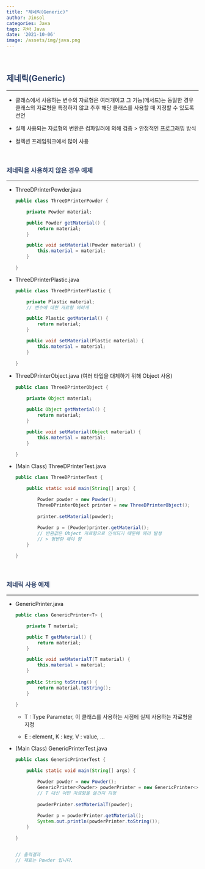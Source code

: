 ```yaml
---
title: "제네릭(Generic)"
author: Jinsol
categories: Java
tags: 자바 Java
date: '2021-10-06'
image: /assets/img/java.png
---
```


<br>

## <span style="color:#33466c">제네릭(Generic)</span>
<hr>

- 클래스에서 사용하는 변수의 자료형은 여러개이고 그 기능(메서드)는 동일한 경우 클래스의 자료형을 특정하지 않고 추후 해당 클래스를 사용할 때 지정할 수 있도록 선언

- 실제 사용되는 자료형의 변환은 컴파일러에 의해 검증 > 안정적인 프로그래밍 방식

- 컬렉션 프레임워크에서 많이 사용

<br>

### <span style="color:#33466c">제네릭을 사용하지 않은 경우 예제</span>
<hr>

- ThreeDPrinterPowder.java

    ```java
    public class ThreeDPrinterPowder {

        private Powder material;

        public Powder getMaterial() {
            return material;
        }

        public void setMaterial(Powder material) {
            this.material = material;
        }
        
    }
    ```

- ThreeDPrinterPlastic.java

    ```java
    public class ThreeDPrinterPlastic {

        private Plastic material;
        // 변수에 대한 자료형 여러개

        public Plastic getMaterial() {
            return material;
        }

        public void setMaterial(Plastic material) {
            this.material = material;
        }
        
    }
    ```

- ThreeDPrinterObject.java (여러 타입을 대체하기 위해 Object 사용)

    ```java
    public class ThreeDPrinterObject {

        private Object material;

        public Object getMaterial() {
            return material;
        }

        public void setMaterial(Object material) {
            this.material = material;
        }
        
    }
    ```

- (Main Class) ThreeDPrinterTest.java 

    ```java
    public class ThreeDPrinterTest {

        public static void main(String[] args) {

            Powder powder = new Powder();
            ThreeDPrinterObject printer = new ThreeDPrinterObject();
            
            printer.setMaterial(powder);
            
            Powder p = (Powder)printer.getMaterial();
            // 반환값은 Object 자료형으로 인식되기 때문에 에러 발생
            // > 형변환 해야 함
        }

    }
    ```

<br>

### <span style="color:#33466c">제네릭 사용 예제</span>
<hr>

- GenericPrinter.java

    ```java
    public class GenericPrinter<T> {

        private T material;

        public T getMaterial() {
            return material;
        }

        public void setMaterialT(T material) {
            this.material = material;
        }
        
        public String toString() {
            return material.toString();
        }

    }
    ```

    - T : Type Parameter, 이 클래스를 사용하는 시점에 실제 사용하는 자료형을 지정 

    - E : element, K : key, V : value, ...

- (Main Class) GenericPrinterTest.java

    ```java
    public class GenericPrinterTest {

        public static void main(String[] args) {

            Powder powder = new Powder();
            GenericPrinter<Powder> powderPrinter = new GenericPrinter<>();
            // T 대신 어떤 자료형을 쓸건지 지정
            
            powderPrinter.setMaterialT(powder);
            
            Powder p = powderPrinter.getMaterial();
            System.out.println(powderPrinter.toString());
        }

    }


    // 출력결과
    // 재료는 Powder 입니다.
    ```